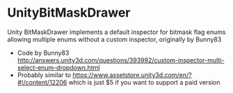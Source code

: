 # UnityBitMaskDrawer
Unity BitMaskDrawer implements a default inspector for bitmask flag enums allowing multiple enums without a custom inspector, originally by Bunny83
* Code by Bunny83 http://answers.unity3d.com/questions/393992/custom-inspector-multi-select-enum-dropdown.html
* Probably similar to https://www.assetstore.unity3d.com/en/?#!/content/12206 which is just $5 if you want to support a paid version
